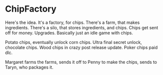 # ChipFactory

Here's the idea.
It's a factory, for chips.
There's a farm, that makes ingredients.
There's a silo, that stores ingredients, and chips.
Chips get sent off for money.
Upgrades.
Basically just an idle game with chips.

Potato chips, eventually unlock corn chips.
Ultra final secret unlock, chocolate chips.
Wood chips in crazy post release update.
Poker chips paid dlc.

Margaret farms the farms, sends it off to Penny to make the chips, sends to Taryn, who packages it.
